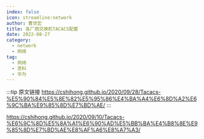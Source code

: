 ```yaml
---
index: false
icon: streamline:network
author: 曹世宏
title: 各厂商交换机TACACS配置
date: 2022-08-27
category:
  - network
  - 网络
tag:
  - 网络
  - 思科
  - 华为
---
```


:::tip 原文链接
https://cshihong.github.io/2020/09/28/Tacacs-%E5%90%84%E5%8E%82%E5%95%86%E4%BA%A4%E6%8D%A2%E6%9C%BA%E9%85%8D%E7%BD%AE/
:::

https://cshihong.github.io/2020/09/10/Tacacs-%E6%9C%8D%E5%8A%A1%E6%90%AD%E5%BB%BA%E4%B8%8E%E9%85%8D%E7%BD%AE%E8%AF%A6%E8%A7%A3/